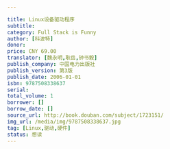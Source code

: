 ```yaml
---

title: Linux设备驱动程序
subtitle: 
category: Full Stack is Funny
author: [科波特]
donor: 
price: CNY 69.00
translator: [魏永明,耿岳,钟书毅]
publish_company: 中国电力出版社
publish_version: 第3版
publish_date: 2006-01-01
isbn: 9787508338637
serial: 
total_volume: 1
borrower: []
borrow_date: []
source_url: http://book.douban.com/subject/1723151/
img_url: /media/img/9787508338637.jpg
tag: [Linux,驱动,硬件]
status: 想读
---
```

